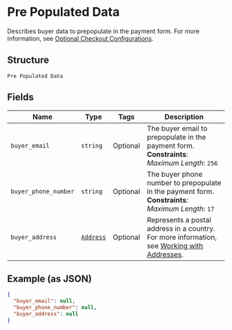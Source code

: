 
# Pre Populated Data

Describes buyer data to prepopulate in the payment form.
For more information,
see [Optional Checkout Configurations](https://developer.squareup.com/docs/checkout-api/optional-checkout-configurations).

## Structure

`Pre Populated Data`

## Fields

| Name | Type | Tags | Description |
|  --- | --- | --- | --- |
| `buyer_email` | `string` | Optional | The buyer email to prepopulate in the payment form.<br>**Constraints**: *Maximum Length*: `256` |
| `buyer_phone_number` | `string` | Optional | The buyer phone number to prepopulate in the payment form.<br>**Constraints**: *Maximum Length*: `17` |
| `buyer_address` | [`Address`](../../doc/models/address.md) | Optional | Represents a postal address in a country.<br>For more information, see [Working with Addresses](https://developer.squareup.com/docs/build-basics/working-with-addresses). |

## Example (as JSON)

```json
{
  "buyer_email": null,
  "buyer_phone_number": null,
  "buyer_address": null
}
```

